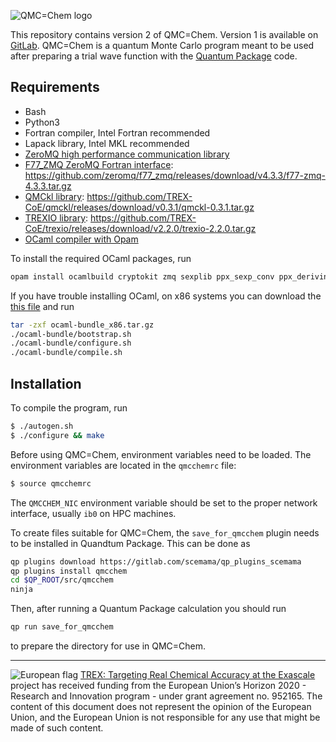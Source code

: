 ![QMC=Chem logo](https://github.com/trex-coe/qmcchem2/raw/master/doc/QmcChemLogo.png)

This repository contains version 2 of QMC=Chem.
Version 1 is available on [GitLab](https://gitlab.com/scemama/qmcchem).
QMC=Chem is a quantum Monte Carlo program meant to be used after
preparing a trial wave function with the
[Quantum Package](https://github.com/quantumpackage/qp2) code.


Requirements
------------

* Bash
* Python3
* Fortran compiler, Intel Fortran recommended
* Lapack library, Intel MKL recommended
* [ZeroMQ high performance communication library](http://www.zeromq.org)
* [F77_ZMQ ZeroMQ Fortran interface](http://github.com/zeromq/f77_zmq/): https://github.com/zeromq/f77_zmq/releases/download/v4.3.3/f77-zmq-4.3.3.tar.gz
* [QMCkl library](https://github.com/trex-coe/qmckl): https://github.com/TREX-CoE/qmckl/releases/download/v0.3.1/qmckl-0.3.1.tar.gz
* [TREXIO library](https://github.com/trex-coe/trexio): https://github.com/TREX-CoE/trexio/releases/download/v2.2.0/trexio-2.2.0.tar.gz
* [OCaml compiler with Opam](http://github.com/ocaml)

To install the required OCaml packages, run
```bash
opam install ocamlbuild cryptokit zmq sexplib ppx_sexp_conv ppx_deriving getopt trexio
```

If you have trouble installing OCaml, on x86 systems you can download
the [this file](https://github.com/QuantumPackage/qp2-dependencies/raw/master/ocaml-bundle_x86.tar.gz)
and run
```bash
tar -zxf ocaml-bundle_x86.tar.gz
./ocaml-bundle/bootstrap.sh
./ocaml-bundle/configure.sh
./ocaml-bundle/compile.sh 
```


Installation
------------

To compile the program, run

```bash
$ ./autogen.sh
$ ./configure && make
```

Before using QMC=Chem, environment variables need to be loaded. The
environment variables are located in the `qmcchemrc` file:

```bash
$ source qmcchemrc
```

The `QMCCHEM_NIC` environment variable should be set to the proper network interface,
usually `ib0` on HPC machines.

To create files suitable for QMC=Chem, the `save_for_qmcchem` plugin
needs to be installed in Quandtum Package. This can be done as
```bash
qp plugins download https://gitlab.com/scemama/qp_plugins_scemama
qp plugins install qmcchem
cd $QP_ROOT/src/qmcchem
ninja
```

Then, after running a Quantum Package calculation you should run
```bash
qp run save_for_qmcchem
```
to prepare the directory for use in QMC=Chem.




-----------------
![European flag](https://trex-coe.eu/sites/default/files/inline-images/euflag.jpg)
[TREX: Targeting Real Chemical Accuracy at the Exascale](https://trex-coe.eu) project has received funding from the European Union’s Horizon 2020 - Research and Innovation program - under grant agreement no. 952165. The content of this document does not represent the opinion of the European Union, and the European Union is not responsible for any use that might be made of such content.
